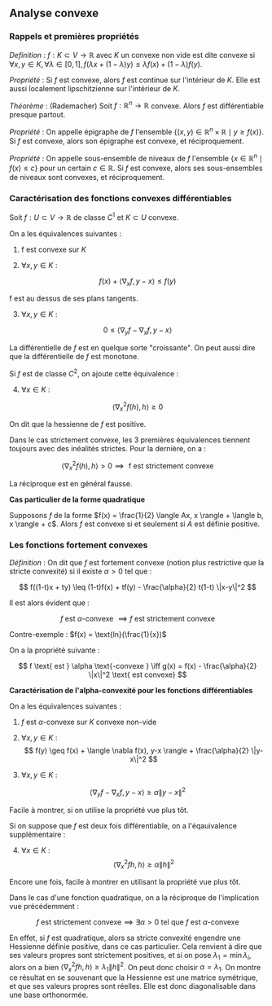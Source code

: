 ## Analyse convexe


### Rappels et premières propriétés 


_Definition_ : $f : K \subset V \to \mathbb{R}$ avec $K$ un convexe non vide est dite convexe si $\forall x, y \in K, \forall \lambda \in [0, 1], f(\lambda x + (1 - \lambda) y) \leq \lambda f(x) + (1 - \lambda) f(y)$.

_Propriété_ : Si $f$ est convexe, alors $f$ est continue sur l'intérieur de $K$. Elle est aussi localement lipschitzienne sur l'intérieur de $K$.

_Théorème_ : (Rademacher) Soit $f : \mathbb{R}^n \to \mathbb{R}$ convexe. Alors $f$ est différentiable presque partout.

_Propriété_ : On appelle épigraphe de $f$ l'ensemble $\{(x, y) \in \mathbb{R}^n \times \mathbb{R} \mid y \geq f(x)\}$. Si $f$ est convexe, alors son épigraphe est convexe, et réciproquement.

_Propriété_ : On appelle sous-ensemble de niveaux de $f$ l'ensemble $\{x \in \mathbb{R}^n \mid f(x) \leq c\}$ pour un certain $c \in \mathbb{R}$. Si $f$ est convexe, alors ses sous-ensembles de niveaux sont convexes, et réciproquement.

### Caractérisation des fonctions convexes différentiables

Soit $f:U\subset V \to \mathbb{R}$ de classe $C^1$ et $K \subset U$ convexe.

On a les équivalences suivantes :

1) f est convexe sur $K$

2) $\forall x,y \in K$ :

$$
f(x) + \langle \nabla _x f, y-x \rangle \leq f(y)
$$

f est au dessus de ses plans tangents.

3) $\forall x,y \in K$ :

$$
0 \leq \langle \nabla_y f - \nabla_x f , y-x \rangle 
$$

La différentielle de $f$ est en quelque sorte "croissante". On peut aussi dire que la différentielle de $f$ est monotone.


Si $f$ est de classe $C^2$, on ajoute cette équivalence :

4) $\forall x \in K$ :

$$
\langle \nabla_x ^2 f (h) , h \rangle \geq 0
$$

On dit que la hessienne de $f$ est positive.

Dans le cas strictement convexe, les 3 premières équivalences tiennent toujours avec des inéalités strictes. Pour la dernière, on a :

$$
\langle \nabla_x ^2 f (h) , h \rangle > 0 \implies \text{ f est strictement convexe}
$$

La réciproque est en général fausse.


**Cas particulier de la forme quadratique**

Supposons $f$ de la forme $f(x) = \frac{1}{2} \langle Ax, x \rangle + \langle b, x \rangle + c$.
Alors $f$ est convexe si et seulement si $A$ est définie positive.

### Les fonctions fortement convexes

_Définition_ : On dit que $f$ est fortement convexe (notion plus restrictive que la stricte convexité) si il existe $\alpha > 0$ tel que :

$$
f((1-t)x + ty) \leq (1-t)f(x) + tf(y) - \frac{\alpha}{2} t(1-t) \|x-y\|^2
$$

Il est alors évident que :

$$
f \text{ est } \alpha \text{-convexe } \implies f \text{ est strictement convexe}
$$

Contre-exemple : $f(x) = \text{ln}(\frac{1}{x})$

On a la propriété suivante :

$$
f \text{ est } \alpha \text{-convexe } \iff g(x) = f(x) - \frac{\alpha}{2} \|x\|^2 \text{ est convexe}
$$

**Caractérisation de l'alpha-convexité pour les fonctions différentiables**

On a les équivalences suivantes :

1) $f$ est $\alpha$-convexe sur $K$ convexe non-vide

2) $\forall x,y \in K$ :
$$
f(y) \geq f(x) + \langle \nabla f(x), y-x \rangle + \frac{\alpha}{2} \|y-x\|^2
$$
3) $\forall x,y \in K$ :

$$
\langle \nabla_y f- \nabla_x f , y - x \rangle \geq \alpha \|y-x\|^2
$$

Facile à montrer, si on utilise la propriété vue plus tôt.

Si on suppose que $f$ est deux fois différentiable, on a l'éqauivalence supplémentaire :

4) $\forall x \in K$ :
$$
\langle \nabla_x^2 f h, h \rangle \geq \alpha \|h\|^2
$$

Encore une fois, facile à montrer en utilisant la propriété vue plus tôt.

Dans le cas d'une fonction quadratique, on a la réciproque de l'implication vue précédemment :

$$
f \text{ est strictement convexe} \implies \exists \alpha > 0 \text{ tel que } f \text{ est } \alpha \text{-convexe}
$$

En effet, si $f$ est quadratique, alors sa stricte convexité engendre une Hessienne définie positive, dans ce cas particulier. Cela renvient à dire que ses valeurs propres sont strictement positives, et si on pose $\lambda_1 = \min \lambda_i$, alors on a bien $\langle \nabla_x^2 f h, h \rangle \geq \lambda_1 \|h\|^2$. On peut donc choisir $\alpha = \lambda_1$. On montre ce résultat en se souvenant que la Hessienne est une matrice symétrique, et que ses valeurs propres sont réelles. Elle est donc diagonalisable dans une base orthonormée.
